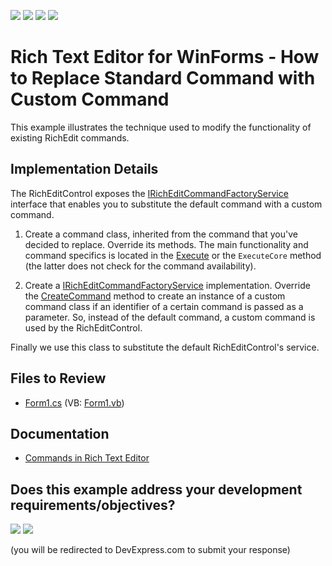 <!-- default badges list -->
![](https://img.shields.io/endpoint?url=https://codecentral.devexpress.com/api/v1/VersionRange/128611024/15.2.4%2B)
[![](https://img.shields.io/badge/Open_in_DevExpress_Support_Center-FF7200?style=flat-square&logo=DevExpress&logoColor=white)](https://supportcenter.devexpress.com/ticket/details/E2224)
[![](https://img.shields.io/badge/📖_How_to_use_DevExpress_Examples-e9f6fc?style=flat-square)](https://docs.devexpress.com/GeneralInformation/403183)
[![](https://img.shields.io/badge/💬_Leave_Feedback-feecdd?style=flat-square)](#does-this-example-address-your-development-requirementsobjectives)
<!-- default badges end -->

# Rich Text Editor for WinForms - How to Replace Standard Command with Custom Command

This example illustrates the technique used to modify the functionality of existing RichEdit commands.

## Implementation Details

The RichEditControl exposes the [IRichEditCommandFactoryService](https://docs.devexpress.com/OfficeFileAPI/DevExpress.XtraRichEdit.Services.IRichEditCommandFactoryService) interface that enables you to substitute the default command with a custom command.

1. Create a command class, inherited from the command that you've decided to replace. Override its methods. The main functionality and command specifics is located in the [Execute](https://docs.devexpress.com/CoreLibraries/DevExpress.Utils.Commands.Command.Execute) or the `ExecuteCore` method (the latter does not check for the command availability).

2. Create a [IRichEditCommandFactoryService](https://docs.devexpress.com/OfficeFileAPI/DevExpress.XtraRichEdit.Services.IRichEditCommandFactoryService) implementation. Override the [CreateCommand](https://docs.devexpress.com/OfficeFileAPI/DevExpress.XtraRichEdit.Services.IRichEditCommandFactoryService.CreateCommand(DevExpress.XtraRichEdit.Commands.RichEditCommandId)) method to create an instance of a custom command class if an identifier of a certain command is passed as a parameter. So, instead of the default command, a custom command is used by the RichEditControl.

Finally we use this class to substitute the default RichEditControl's service.

## Files to Review

* [Form1.cs](./CS/CustomCommand/Form1.cs) (VB: [Form1.vb](./VB/CustomCommand/Form1.vb))

## Documentation

* [Commands in Rich Text Editor](https://docs.devexpress.com/WindowsForms/9328/controls-and-libraries/rich-text-editor/commands)
<!-- feedback -->
## Does this example address your development requirements/objectives?

[<img src="https://www.devexpress.com/support/examples/i/yes-button.svg"/>](https://www.devexpress.com/support/examples/survey.xml?utm_source=github&utm_campaign=winforms-richedit-replace-standard-command-with-custom-command&~~~was_helpful=yes) [<img src="https://www.devexpress.com/support/examples/i/no-button.svg"/>](https://www.devexpress.com/support/examples/survey.xml?utm_source=github&utm_campaign=winforms-richedit-replace-standard-command-with-custom-command&~~~was_helpful=no)

(you will be redirected to DevExpress.com to submit your response)
<!-- feedback end -->
